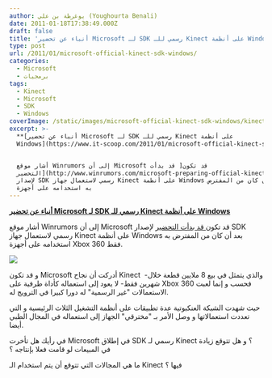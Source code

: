 ```yaml
---
author: يوغرطة بن علي (Youghourta Benali)
date: 2011-01-18T17:38:49.000Z
draft: false
title: 'أنباء عن تحضير Microsoft لـ SDK رسمي للـ Kinect على أنظمة Windows '
type: post
url: /2011/01/microsoft-official-kinect-sdk-windows/
categories:
  - Microsoft
  - برمجيات
tags:
  - Kinect
  - Microsoft
  - SDK
  - Windows
coverImage: /static/images/microsoft-official-kinect-sdk-windows/kinect-for-xbox-360.png
excerpt: >-
  **[أنباء عن تحضير Microsoft لـ SDK رسمي للـ Kinect على أنظمة
  Windows](https://www.it-scoop.com/2011/01/microsoft-official-kinect-sdk-windows)**


  أشار موقع Winrumors إلى أن Microsoft قد تكون[ قد بدأت
  التحضير](http://www.winrumors.com/microsoft-preparing-official-kinect-drivers-and-sdk-for-windows/)
  لإصدار SDK رسمي لاستعمال جهاز Kinect على أنظمة Windows بعد أن كان من المفترض
  به استخدامه على أجهزة
---
```

**[أنباء عن تحضير Microsoft لـ SDK رسمي للـ Kinect على أنظمة Windows](https://www.it-scoop.com/2011/01/microsoft-official-kinect-sdk-windows)**

أشار موقع Winrumors إلى أن Microsoft قد تكون[ قد بدأت التحضير](http://www.winrumors.com/microsoft-preparing-official-kinect-drivers-and-sdk-for-windows/) لإصدار SDK رسمي لاستعمال جهاز Kinect على أنظمة Windows بعد أن كان من المفترض به استخدامه على أجهزة Xbox 360 فقط.

![](/static/images/microsoft-official-kinect-sdk-windows/kinect-for-xbox-360.png)

و قد تكون Microsoft أدركت أن نجاح Kinect  -والذي يتمثل في بيع 8 ملايين قطعة خلال شهرين فقط- لا يعود إلى استعماله كأداة طرفية على Xbox 360 فحسب و إنما لعبت الاستعمالات "غير الرسمية" له دورا كبيرا في الترويج له.

حيث شهدت الشبكة العنكبوتية عدة تطبيقات على أنظمة التشغيل الثلاث الرئيسية و التي تعددت استعمالاتها و وصل الأمر بـ "مخترقي" الجهاز إلى استعماله في المجال الطبي أيضا.

في رأيك هل تأخرت Microsoft في إطلاق SDK رسمي لـ Kinect ؟ و هل تتوقع زيادة في المبيعات لو قامت فعلا بإنتاجه ؟

ما هي المجالات التي تتوقع أن يتم استخدام الـ Kinect فيها ؟
